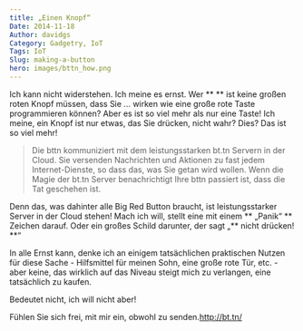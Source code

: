 ```yaml
---
title: „Einen Knopf“
Date: 2014-11-18
Author: davidgs
Category: Gadgetry, IoT
Tags: IoT
Slug: making-a-button
hero: images/bttn_how.png
---
```


Ich kann nicht widerstehen. Ich meine es ernst. Wer ** ** ist keine großen roten Knopf müssen, dass Sie ... wirken wie eine große rote Taste programmieren können? Aber es ist so viel mehr als nur eine Taste! Ich meine, ein Knopf ist nur etwas, das Sie drücken, nicht wahr? Dies? Das ist so viel mehr!

> Die bttn kommuniziert mit dem leistungsstarken bt.tn Servern in der Cloud. Sie versenden Nachrichten und Aktionen zu fast jedem Internet-Dienste, so dass das, was Sie getan wird wollen. Wenn die Magie der bt.tn Server benachrichtigt Ihre bttn passiert ist, dass die Tat geschehen ist.

Denn das, was dahinter alle Big Red Button braucht, ist leistungsstarker Server in der Cloud stehen! Mach ich will, stellt eine mit einem ** „Panik“ ** Zeichen darauf. Oder ein großes Schild darunter, der sagt „** nicht drücken! **“

In alle Ernst kann, denke ich an einigem tatsächlichen praktischen Nutzen für diese Sache - Hilfsmittel für meinen Sohn, eine große rote Tür, etc. - aber keine, das wirklich auf das Niveau steigt mich zu verlangen, eine tatsächlich zu kaufen.

Bedeutet nicht, ich will nicht aber!

Fühlen Sie sich frei, mit mir ein, obwohl zu senden.<http://bt.tn/>
